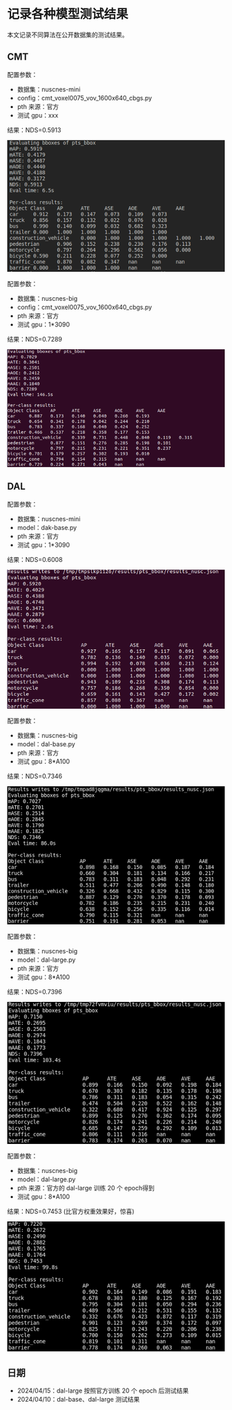 # 记录各种模型测试结果

本文记录不同算法在公开数据集的测试结果。

## CMT

配置参数：

* 数据集：nuscnes-mini
* config：cmt_voxel0075_vov_1600x640_cbgs.py
* pth 来源：官方
* 测试 gpu：xxx

结果：NDS=0.5913

![1712731643100](image/eval_models/nuscenes_mini_cmt_vov.png)

配置参数：

* 数据集：nuscnes-big
* config：cmt_voxel0075_vov_1600x640_cbgs.py
* pth 来源：官方
* 测试 gpu：1*3090

结果：NDS=0.7289

![1712731834193](image/eval_models/nuscenes_big_cmt_vov.png)

## DAL

配置参数：

* 数据集：nuscnes-mini
* model：dak-base.py
* pth 来源：官方
* 测试 gpu：1*3090

结果：NDS=0.6008

![1712731379568](image/eval_models/nuscnes_mini_dal_base.png)

配置参数：

* 数据集：nuscnes-big
* model：dal-base.py
* pth 来源：官方
* 测试 gpu：8*A100

结果：NDS=0.7346

![1712731226518](image/eval_models/nuscnes_big_dal_base.png)

配置参数：

* 数据集：nuscnes-big
* model：dal-large.py
* pth 来源：官方
* 测试 gpu：8*A100

结果：NDS=0.7396

![1712733954780](image/eval_models/nuscnes_big_dal_large.png)

配置参数：

* 数据集：nuscnes-big
* model：dal-large.py
* pth 来源：官方的 dal-large 训练 20 个 epoch得到
* 测试 gpu：8*A100

结果：NDS=0.7453 (比官方权重效果好，惊喜)

![1713145171421](image/eval_models/nuscenes_big_dal_large_epoch20.png)

## 日期

* 2024/04/15：dal-large 按照官方训练 20 个 epoch 后测试结果
* 2024/04/10：dal-base、dal-large 测试结果
